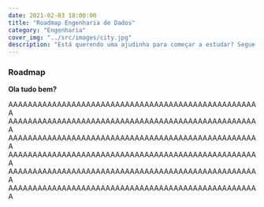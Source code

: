 ```yaml
---
date: 2021-02-03 18:00:00
title: "Roadmap Engenharia de Dados"
category: "Engenharia"
cover_img: "../src/images/city.jpg"
description: "Está querendo uma ajudinha para começar a estudar? Segue essas dicas!"
---
```


### Roadmap

**Ola tudo bem?**

AAAAAAAAAAAAAAAAAAAAAAAAAAAAAAAAAAAAAAAAAAAAAAAAAAAA
AAAAAAAAAAAAAAAAAAAAAAAAAAAAAAAAAAAAAAAAAAAAAAAAAAAA
AAAAAAAAAAAAAAAAAAAAAAAAAAAAAAAAAAAAAAAAAAAAAAAAAAAA
AAAAAAAAAAAAAAAAAAAAAAAAAAAAAAAAAAAAAAAAAAAAAAAAAAAA
AAAAAAAAAAAAAAAAAAAAAAAAAAAAAAAAAAAAAAAAAAAAAAAAAAAA
AAAAAAAAAAAAAAAAAAAAAAAAAAAAAAAAAAAAAAAAAAAAAAAAAAAA